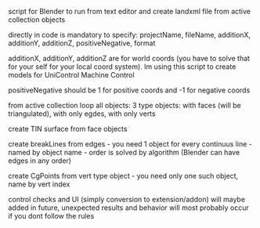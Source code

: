 script for Blender to run from text editor and create landxml file from active collection objects

directly in code is mandatory to specify: projectName, fileName, additionX, additionY, additionZ, positiveNegative, format

additionX, additionY, additionZ are for world coords (you have to solve that for your self for your local coord system). Im using this script to create models for UniControl Machine Control

positiveNegative should be 1 for positive coords and -1 for negative coords

from active collection loop all objects: 3 type objects: with faces (will be triangulated), with only egdes, with only verts

create TIN surface from face objects 

create breakLines from edges - you need 1 object for every continuus line - named by object name - order is solved by algorithm (Blender can have edges in any order)

create CgPoints from vert type object - you need only one such object, name by vert index

control checks and UI (simply conversion to extension/addon) will maybe added in future, unexpected results and behavior will most probably occur if you dont follow the rules
